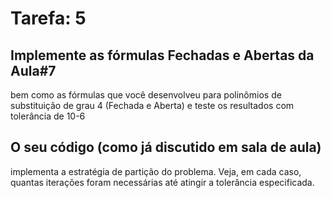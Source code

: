 # Tarefa: 5

## Implemente as fórmulas Fechadas e Abertas da Aula#7 
bem como as fórmulas que você desenvolveu para polinômios de substituição de grau 4 (Fechada e Aberta) e teste os
resultados com tolerância de 10-6

## O seu código (como já discutido em sala de aula)
implementa a estratégia de partição do problema. Veja, em cada caso, quantas iterações
foram necessárias até atingir a tolerância especificada.
